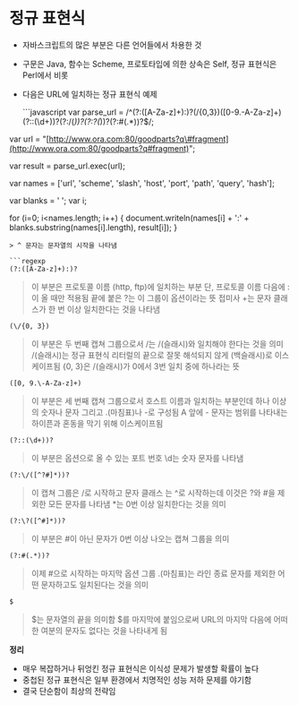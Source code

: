 # 정규 표현식

* 자바스크립트의 많은 부분은 다른 언어들에서 차용한 것
* 구문은 Java, 함수는 Scheme, 프로토타입에 의한 상속은 Self, 정규 표현식은 Perl에서 비롯
* 다음은 URL에 일치하는 정규 표현식 예제

  \`\`\`javascript var parse\_url = /^\(?:\(\[A-Za-z\]+\):\)?\(\/{0,3}\)\(\[0-9.-A-Za-z\]+\)\(?::\(\d+\)\)?\(?:\/\(_\)\)?\(?:\?\(_\)\)?\(?:\#\(.\*\)\)?$/;

var url = "[http://www.ora.com:80/goodparts?q\#fragment](http://www.ora.com:80/goodparts?q#fragment)";

var result = parse\_url.exec\(url\);

var names = \['url', 'scheme', 'slash', 'host', 'port', 'path', 'query', 'hash'\];

var blanks = ' '; var i;

for \(i=0; i&lt;names.length; i++\) { document.writeln\(names\[i\] + ':' + blanks.substring\(names\[i\].length\), result\[i\]\); }

```text
> ^ 문자는 문자열의 시작을 나타냄

```regexp
(?:([A-Za-z]+):)?
```

> 이 부분은 프로토콜 이름 \(http, ftp\)에 일치하는 부분 단, 프로토콜 이름 다음에 :이 올 때만 적용됨 끝에 붙은 ?는 이 그룹이 옵션이라는 뜻 접미사 +는 문자 클래스가 한 번 이상 일치한다는 것을 나타냄

```text
(\/{0, 3})
```

> 이 부분은 두 번째 캡쳐 그룹으로서 \/는 /\(슬래시\)와 일치해야 한다는 것을 의미 /\(슬래시\)는 정규 표현식 리터럴의 끝으로 잘못 해석되지 않게 \(백슬래시\)로 이스케이프됨 {0, 3}은 /\(슬래시\)가 0에서 3번 일치 중에 하나라는 뜻

```text
([0, 9.\-A-Za-z]+)
```

> 이 부분은 세 번째 캡쳐 그룹으로서 호스트 이름과 일치하는 부분인데 하나 이상의 숫자나 문자 그리고 .\(마침표\)나 -로 구성됨 A 앞에 - 문자는 범위를 나타내는 하이픈과 혼동을 막기 위해 이스케이프됨

```text
(?::(\d+))?
```

> 이 부분은 옵션으로 올 수 있는 포트 번호 \d는 숫자 문자를 나타냄

```text
(?:\/([^?#]*))?
```

> 이 캡쳐 그룹은 /로 시작하고 문자 클래스 는 ^로 시작하는데 이것은 ?와 \#을 제외한 모든 문자를 나타냄 \*는 0번 이상 일치한다는 것을 의미

```text
(?:\?([^#]*))?
```

> 이 부분은 \#이 아닌 문자가 0번 이상 나오는 캡쳐 그룹을 의미

```text
(?:#(.*))?
```

> 이제 \#으로 시작하는 마지막 옵션 그룹 .\(마침표\)는 라인 종료 문자를 제외한 어떤 문자하고도 일치된다는 것을 의미

```text
$
```

> $는 문자열의 끝을 의미함 $를 마지막에 붙임으로써 URL의 마지막 다음에 어떠한 여분의 문자도 없다는 것을 나타내게 됨

**정리**

* 매우 복잡하거나 뒤엉킨 정규 표현식은 이식성 문제가 발생할 확률이 높다
* 중첩된 정규 표현식은 일부 환경에서 치명적인 성능 저하 문제를 야기함
* 결국 단순함이 최상의 전략임

